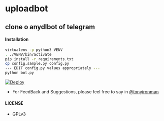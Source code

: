 # uploadbot
clone o anydlbot of telegram
---

#### Installation

```sh
virtualenv -p python3 VENV
. ./VENV/bin/activate
pip install -r requirements.txt
cp config.sample.py config.py
--- EDIT config.py values appropriately ---
python bot.py
```
[![Deploy](https://www.herokucdn.com/deploy/button.svg)](https://heroku.com/deploy?template=https://github.com/NANDUACHU/uploadbot.git)


- For FeedBack and Suggestions, please feel free to say in [@tonyironman](https://telegram.dog/tonyironman)

#### LICENSE
- GPLv3

